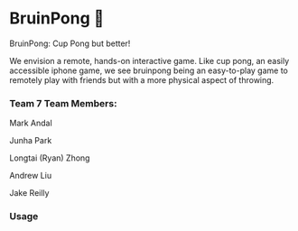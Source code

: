 # BruinPong 🥤
BruinPong: Cup Pong but better!

We envision a remote, hands-on interactive game. Like cup pong, an easily accessible iphone game, we see bruinpong being an easy-to-play game to remotely play with friends but with a more physical aspect of throwing.

### Team 7 Team Members:
Mark Andal

Junha Park

Longtai (Ryan) Zhong

Andrew Liu

Jake Reilly

### Usage